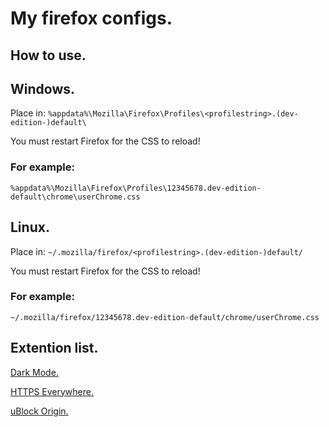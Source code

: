 # My firefox configs.

## How to use.
## Windows.
Place in: `%appdata%\Mozilla\Firefox\Profiles\<profilestring>.(dev-edition-)default\`

You must restart Firefox for the CSS to reload!

### For example:
`%appdata%\Mozilla\Firefox\Profiles\12345678.dev-edition-default\chrome\userChrome.css`

## Linux.
Place in: `~/.mozilla/firefox/<profilestring>.(dev-edition-)default/`
  
You must restart Firefox for the CSS to reload!

### For example:
`~/.mozilla/firefox/12345678.dev-edition-default/chrome/userChrome.css`

## Extention list.
[Dark Mode.](https://addons.mozilla.org/en-US/firefox/addon/dark-mode-webextension/)

[HTTPS Everywhere.](https://addons.mozilla.org/en-US/firefox/addon/https-everywhere/)

[uBlock Origin.](https://addons.mozilla.org/en-US/firefox/addon/ublock-origin/)
